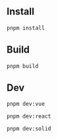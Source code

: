 ## Install

```shell
pnpm install
```

## Build

```shell
pnpm build
```

## Dev

```shell
pnpm dev:vue

pnpm dev:react

pnpm dev:solid
```
